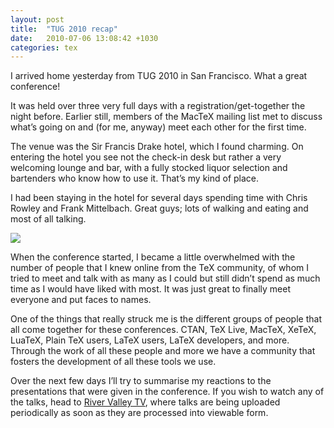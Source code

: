 ```yaml
---
layout: post
title:  "TUG 2010 recap"
date:   2010-07-06 13:08:42 +1030
categories: tex
---
```


<p>I arrived home yesterday from TUG 2010 in San Francisco. What a great conference!</p>

<p>It was held over three very full days with a registration/get-together the night before. Earlier still, members of the MacTeX mailing list met to discuss what’s going on and (for me, anyway) meet each other for the first time.</p>

<p>The venue was the Sir Francis Drake hotel, which I found charming. On entering the hotel you see not the check-in desk but rather a very welcoming lounge and bar, with a fully stocked liquor selection and bartenders who know how to use it. That’s my kind of place.</p>

<p>I had been staying in the hotel for several days spending time with Chris Rowley and Frank Mittelbach. Great guys; lots of walking and eating and most of all talking.</p>

![](frank.jpg)

<p>When the conference started, I became a little overwhelmed with the number of people that I knew online from the TeX community, of whom I tried to meet and talk with as many as I could but still didn’t spend as much time as I would have liked with most. It was just great to finally meet everyone and put faces to names.</p>

<p>One of the things that really struck me is the different groups of people that all come together for these conferences. CTAN, TeX Live, MacTeX, XeTeX, LuaTeX, Plain TeX users, LaTeX users, LaTeX developers, and more. Through the work of all these people and more we have a community that fosters the development of all these tools we use.</p>

<p>Over the next few days I’ll try to summarise my reactions to the presentations that were given in the conference. If you wish to watch any of the talks, head to <a href="http://river-valley.tv/conferences/tug-2010">River Valley TV</a>, where talks are being uploaded periodically as soon as they are processed into viewable form.</p>
